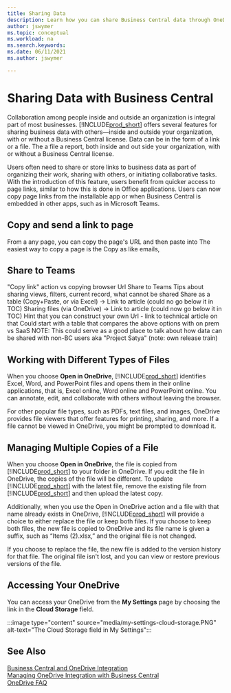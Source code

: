 ```yaml
---
title: Sharing Data
description: Learn how you can share Business Central data through OneDrive for Business. 
author: jswymer
ms.topic: conceptual
ms.workload: na
ms.search.keywords:
ms.date: 06/11/2021
ms.author: jswymer

---
```

# Sharing Data with Business Central

Collaboration among people inside and outside an organization is integral part of most businesses. [!INCLUDE[prod_short](includes/prod_short.md)] offers several features for sharing business data with others&mdash;inside and outside your organization, with or without a Business Central license. Data can be in the form of a link or a file. The  a file a report,  both inside and out side your organization, with or without a Business Central license. 

Users often need to share or store links to business data as part of organizing their work, sharing with others, or initiating collaborative tasks. With the introduction of this feature, users benefit from quicker access to page links, similar to how this is done in Office applications. Users can now copy page links from the installable app or when Business Central is embedded in other apps, such as in Microsoft Teams.

## Copy and send a link to page

From a any page, you can copy the page's URL and then paste into The easiest way to copy a page is the Copy as like emails, 
## Share to Teams

"Copy link" action vs copying browser Url
Share to Teams
Tips about sharing views, filters, current record, what cannot be shared
Share as a table (Copy+Paste, or via Excel) -> Link to article (could no go below it in TOC)
Sharing files (via OneDrive) -> Link to article (could now go below it in TOC)
Hint that you can construct your own Url - link to technical article on that
Could start with a table that compares the above options with on prem vs SaaS
NOTE: This could serve as a good place to talk about how data can be shared with non-BC users aka "Project Satya" (note: own release train)
## Working with Different Types of Files
When you choose **Open in OneDrive**, [!INCLUDE[prod_short](includes/prod_short.md)] identifies Excel, Word, and PowerPoint files and opens them in their online applications, that is, Excel online, Word online and PowerPoint online. You can annotate, edit, and collaborate with others without leaving the browser. 

For other popular file types, such as PDFs, text files, and images, OneDrive provides file viewers that offer features for printing, sharing, and more. If a file cannot be viewed in OneDrive, you might be prompted to download it. 

## Managing Multiple Copies of a File
When you choose **Open in OneDrive**, the file is copied from [!INCLUDE[prod_short](includes/prod_short.md)] to your folder in OneDrive. If you edit the file in OneDrive, the copies of the file will be different. To update [!INCLUDE[prod_short](includes/prod_short.md)] with the latest file, remove the existing file from [!INCLUDE[prod_short](includes/prod_short.md)] and then upload the latest copy.

Additionally, when you use the Open in OneDrive action and a file with that name already exists in OneDrive, [!INCLUDE[prod_short](includes/prod_short.md)] will provide a choice to either replace the file or keep both files. If you choose to keep both files, the new file is copied to OneDrive and its file name is given a suffix, such as “Items (2).xlsx,” and the original file is not changed. 

If you choose to replace the file, the new file is added to the version history for that file. The original file isn't lost, and you can view or restore previous versions of the file. 

## Accessing Your OneDrive
You can access your OneDrive from the **My Settings** page by choosing the link in the **Cloud Storage** field.

:::image type="content" source="media/my-settings-cloud-storage.PNG" alt-text="The Cloud Storage field in My Settings":::

<!--## Extending the Connection to OneDrive
You can create an extension and connect it to... For more information, see...-->

## See Also
[Business Central and OneDrive Integration](across-onedrive-overview.md)  
[Managing OneDrive Integration with Business Central](admin-onedrive-integration.md)  
[OneDrive FAQ](admin-onedrive-faq.md)